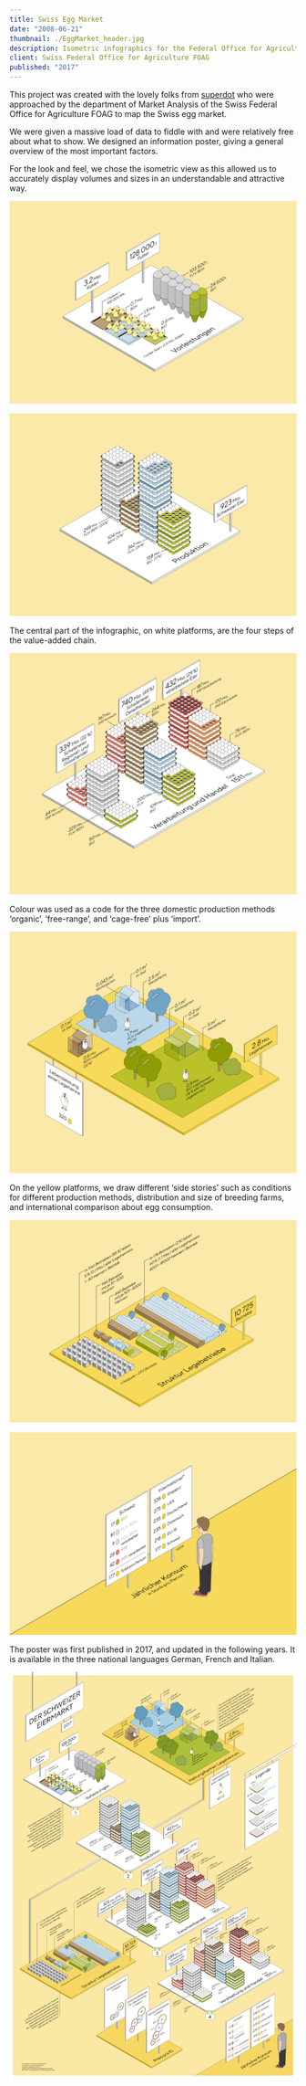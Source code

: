 ```yaml
---
title: Swiss Egg Market
date: "2008-06-21"
thumbnail: ./EggMarket_header.jpg
description: Isometric infographics for the Federal Office for Agriculture FOAG  – a project created with the lovely folks from superdot.studio.
client: Swiss Federal Office for Agriculture FOAG
published: "2017"
---
```


This project was created with the lovely folks from [superdot](https://www.superdot.studio/) who were approached by the department of Market Analysis of the Swiss Federal Office for Agriculture FOAG to map the Swiss egg market.

We were given a massive load of data to fiddle with and were relatively free about what to show. We designed an information poster, giving a general overview of the most important factors.

For the look and feel, we chose the isometric view as this allowed us to accurately display volumes and sizes in an understandable and attractive way.


<div class="kg-card kg-image-card  kg-width-wide kg-nopointer">

![Egg market chicken and food](./EggMarket_Vorleistungen_de.jpg)

</div>

<div class="kg-card kg-image-card  kg-width-wide kg-nopointer">

![Egg market production](./EggMarket_Produktion_de.jpg)

</div>

The central part of the infographic, on white platforms, are the four steps of the value-added chain.

<div class="kg-card kg-image-card  kg-width-wide kg-nopointer">

![Egg market trade](./EggMarket_Handel_de.jpg)

</div>

Colour was used as a code for the three domestic production methods ‘organic’, ‘free-range’, and ‘cage-free’ plus ‘import’.

<div class="kg-card kg-image-card kg-width-wide kg-nopointer">

![Egg market production methods](./EggMarket_Haltungsformen_de.jpg)

</div>

On the yellow platforms, we draw different ‘side stories’ such as conditions for different production methods, distribution and size of breeding farms, and international comparison about egg consumption.

<div class="kg-card kg-image-card  kg-width-wide kg-nopointer">

![Egg market breeding farms](./EggMarket_Legebetriebe_de.jpg)

</div>

<div class="kg-card kg-image-card  kg-width-wide kg-nopointer">

![Egg market consumption](./EggMarket_Konsum_de.jpg)

</div>

The poster was first published in 2017, and updated in the following years. It is available in the three national languages German, French and Italian.

<div class="kg-card kg-image-card kg-width-wide kg-nopointer kg-image-shadow">

![Egg market final poster](./EggMarket_poster.jpg)

</div>
